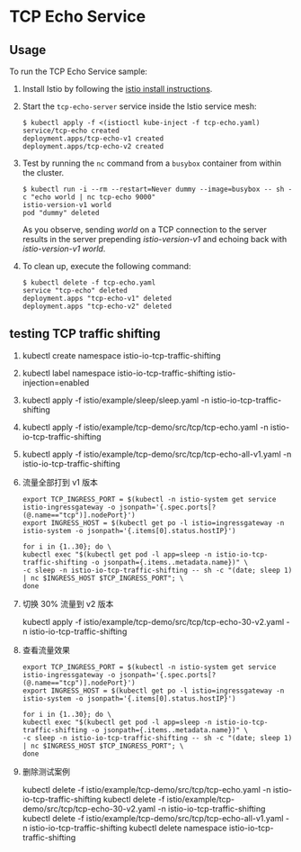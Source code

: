 # TCP Echo Service

## Usage

To run the TCP Echo Service sample:

1. Install Istio by following the [istio install instructions](https://istio.io/docs/setup/kubernetes/quick-start.html).

1. Start the `tcp-echo-server` service inside the Istio service mesh:

    ```console
    $ kubectl apply -f <(istioctl kube-inject -f tcp-echo.yaml)
    service/tcp-echo created
    deployment.apps/tcp-echo-v1 created
    deployment.apps/tcp-echo-v2 created
    ```

1. Test by running the `nc` command from a `busybox` container from within the cluster.

    ```console
    $ kubectl run -i --rm --restart=Never dummy --image=busybox -- sh -c "echo world | nc tcp-echo 9000"
    istio-version-v1 world
    pod "dummy" deleted
    ```

    As you observe, sending _world_ on a TCP connection to the server results in
    the server prepending _istio-version-v1_ and echoing back with _istio-version-v1 world_.

1. To clean up, execute the following command:

    ```console
    $ kubectl delete -f tcp-echo.yaml
    service "tcp-echo" deleted
    deployment.apps "tcp-echo-v1" deleted
    deployment.apps "tcp-echo-v2" deleted
    ```

## testing TCP traffic shifting

1. kubectl create namespace istio-io-tcp-traffic-shifting

1. kubectl label namespace istio-io-tcp-traffic-shifting istio-injection=enabled

1. kubectl apply -f istio/example/sleep/sleep.yaml -n istio-io-tcp-traffic-shifting

1. kubectl apply -f istio/example/tcp-demo/src/tcp/tcp-echo.yaml -n istio-io-tcp-traffic-shifting

1. kubectl apply -f istio/example/tcp-demo/src/tcp/tcp-echo-all-v1.yaml -n istio-io-tcp-traffic-shifting

1. 流量全部打到 v1 版本
    
   ```
   export TCP_INGRESS_PORT = $(kubectl -n istio-system get service istio-ingressgateway -o jsonpath='{.spec.ports[?(@.name=="tcp")].nodePort}')
   export INGRESS_HOST = $(kubectl get po -l istio=ingressgateway -n istio-system -o jsonpath='{.items[0].status.hostIP}')
   
   for i in {1..30}; do \
   kubectl exec "$(kubectl get pod -l app=sleep -n istio-io-tcp-traffic-shifting -o jsonpath={.items..metadata.name})" \
   -c sleep -n istio-io-tcp-traffic-shifting -- sh -c "(date; sleep 1) | nc $INGRESS_HOST $TCP_INGRESS_PORT"; \
   done
   ```

1. 切换 30% 流量到 v2 版本 

    kubectl apply -f istio/example/tcp-demo/src/tcp/tcp-echo-30-v2.yaml -n istio-io-tcp-traffic-shifting

1. 查看流量效果

   ```
   export TCP_INGRESS_PORT = $(kubectl -n istio-system get service istio-ingressgateway -o jsonpath='{.spec.ports[?(@.name=="tcp")].nodePort}')
   export INGRESS_HOST = $(kubectl get po -l istio=ingressgateway -n istio-system -o jsonpath='{.items[0].status.hostIP}')
   
   for i in {1..30}; do \
   kubectl exec "$(kubectl get pod -l app=sleep -n istio-io-tcp-traffic-shifting -o jsonpath={.items..metadata.name})" \
   -c sleep -n istio-io-tcp-traffic-shifting -- sh -c "(date; sleep 1) | nc $INGRESS_HOST $TCP_INGRESS_PORT"; \
   done
   ```

1. 删除测试案例

   kubectl delete -f istio/example/tcp-demo/src/tcp/tcp-echo.yaml -n istio-io-tcp-traffic-shifting
   kubectl delete -f istio/example/tcp-demo/src/tcp/tcp-echo-30-v2.yaml -n istio-io-tcp-traffic-shifting
   kubectl delete -f istio/example/tcp-demo/src/tcp/tcp-echo-all-v1.yaml -n istio-io-tcp-traffic-shifting
   kubectl delete namespace istio-io-tcp-traffic-shifting
